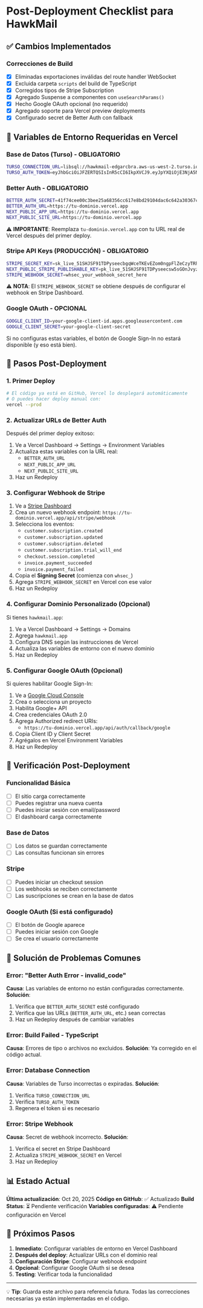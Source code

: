 # Post-Deployment Checklist para HawkMail

## ✅ Cambios Implementados

### Correcciones de Build
- [x] Eliminadas exportaciones inválidas del route handler WebSocket
- [x] Excluida carpeta `scripts` del build de TypeScript
- [x] Corregidos tipos de Stripe Subscription
- [x] Agregado Suspense a componentes con `useSearchParams()`
- [x] Hecho Google OAuth opcional (no requerido)
- [x] Agregado soporte para Vercel preview deployments
- [x] Configurado secret de Better Auth con fallback

## 🔐 Variables de Entorno Requeridas en Vercel

### Base de Datos (Turso) - **OBLIGATORIO**
```bash
TURSO_CONNECTION_URL=libsql://hawkmail-edgarcbra.aws-us-west-2.turso.io
TURSO_AUTH_TOKEN=eyJhbGciOiJFZERTQSIsInR5cCI6IkpXVCJ9.eyJpYXQiOjE3NjA5NDE3NzEsImlkIjoiYjAxYWI4ZjQtMjg2Yi00NTQzLWE2ODQtYzZjMGUyNmEwMmM5IiwicmlkIjoiZDc2NzZiZGUtOTEzNS00MTllLWFiZmItN2FmNjQ3MWZmOTgxIn0.Hicnhpl_Jn5OZOWd0BbigloE_ppCHoemVteWeqohRkogJHIbhklov0zBWvw3m7nkdrqe4jJB5-wt4Wa7mdADAg
```

### Better Auth - **OBLIGATORIO**
```bash
BETTER_AUTH_SECRET=41f74cee00c3bee25a68356cc617e8bd29104dac6c642a30367c5642ce892740
BETTER_AUTH_URL=https://tu-dominio.vercel.app
NEXT_PUBLIC_APP_URL=https://tu-dominio.vercel.app
NEXT_PUBLIC_SITE_URL=https://tu-dominio.vercel.app
```

⚠️ **IMPORTANTE**: Reemplaza `tu-dominio.vercel.app` con tu URL real de Vercel después del primer deploy.

### Stripe API Keys (PRODUCCIÓN) - **OBLIGATORIO**
```bash
STRIPE_SECRET_KEY=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
NEXT_PUBLIC_STRIPE_PUBLISHABLE_KEY=pk_live_51SHJSF91TDPyseecsw5sGOnJvyzgdWkmsA7wE61i7O2ejRsodVOP3DRw66rDYHaDnbZghwojc2dAJfQimf14llOt00XEwuZVzb
STRIPE_WEBHOOK_SECRET=whsec_your_webhook_secret_here
```

⚠️ **NOTA**: El `STRIPE_WEBHOOK_SECRET` se obtiene después de configurar el webhook en Stripe Dashboard.

### Google OAuth - **OPCIONAL**
```bash
GOOGLE_CLIENT_ID=your-google-client-id.apps.googleusercontent.com
GOOGLE_CLIENT_SECRET=your-google-client-secret
```

Si no configuras estas variables, el botón de Google Sign-In no estará disponible (y eso está bien).

## 📝 Pasos Post-Deployment

### 1. Primer Deploy
```bash
# El código ya está en GitHub, Vercel lo desplegará automáticamente
# O puedes hacer deploy manual con:
vercel --prod
```

### 2. Actualizar URLs de Better Auth
Después del primer deploy exitoso:
1. Ve a Vercel Dashboard → Settings → Environment Variables
2. Actualiza estas variables con la URL real:
   - `BETTER_AUTH_URL`
   - `NEXT_PUBLIC_APP_URL`
   - `NEXT_PUBLIC_SITE_URL`
3. Haz un Redeploy

### 3. Configurar Webhook de Stripe
1. Ve a [Stripe Dashboard](https://dashboard.stripe.com/webhooks)
2. Crea un nuevo webhook endpoint: `https://tu-dominio.vercel.app/api/stripe/webhook`
3. Selecciona los eventos:
   - `customer.subscription.created`
   - `customer.subscription.updated`
   - `customer.subscription.deleted`
   - `customer.subscription.trial_will_end`
   - `checkout.session.completed`
   - `invoice.payment_succeeded`
   - `invoice.payment_failed`
4. Copia el **Signing Secret** (comienza con `whsec_`)
5. Agrega `STRIPE_WEBHOOK_SECRET` en Vercel con ese valor
6. Haz un Redeploy

### 4. Configurar Dominio Personalizado (Opcional)
Si tienes `hawkmail.app`:
1. Ve a Vercel Dashboard → Settings → Domains
2. Agrega `hawkmail.app`
3. Configura DNS según las instrucciones de Vercel
4. Actualiza las variables de entorno con el nuevo dominio
5. Haz un Redeploy

### 5. Configurar Google OAuth (Opcional)
Si quieres habilitar Google Sign-In:
1. Ve a [Google Cloud Console](https://console.cloud.google.com/)
2. Crea o selecciona un proyecto
3. Habilita Google+ API
4. Crea credenciales OAuth 2.0
5. Agrega Authorized redirect URIs:
   - `https://tu-dominio.vercel.app/api/auth/callback/google`
6. Copia Client ID y Client Secret
7. Agrégalos en Vercel Environment Variables
8. Haz un Redeploy

## 🧪 Verificación Post-Deployment

### Funcionalidad Básica
- [ ] El sitio carga correctamente
- [ ] Puedes registrar una nueva cuenta
- [ ] Puedes iniciar sesión con email/password
- [ ] El dashboard carga correctamente

### Base de Datos
- [ ] Los datos se guardan correctamente
- [ ] Las consultas funcionan sin errores

### Stripe
- [ ] Puedes iniciar un checkout session
- [ ] Los webhooks se reciben correctamente
- [ ] Las suscripciones se crean en la base de datos

### Google OAuth (Si está configurado)
- [ ] El botón de Google aparece
- [ ] Puedes iniciar sesión con Google
- [ ] Se crea el usuario correctamente

## 🚨 Solución de Problemas Comunes

### Error: "Better Auth Error - invalid_code"
**Causa**: Las variables de entorno no están configuradas correctamente.
**Solución**: 
1. Verifica que `BETTER_AUTH_SECRET` esté configurado
2. Verifica que las URLs (`BETTER_AUTH_URL`, etc.) sean correctas
3. Haz un Redeploy después de cambiar variables

### Error: Build Failed - TypeScript
**Causa**: Errores de tipo o archivos no excluidos.
**Solución**: Ya corregido en el código actual.

### Error: Database Connection
**Causa**: Variables de Turso incorrectas o expiradas.
**Solución**:
1. Verifica `TURSO_CONNECTION_URL`
2. Verifica `TURSO_AUTH_TOKEN`
3. Regenera el token si es necesario

### Error: Stripe Webhook
**Causa**: Secret de webhook incorrecto.
**Solución**:
1. Verifica el secret en Stripe Dashboard
2. Actualiza `STRIPE_WEBHOOK_SECRET` en Vercel
3. Haz un Redeploy

## 📊 Estado Actual

**Última actualización**: Oct 20, 2025
**Código en GitHub**: ✅ Actualizado
**Build Status**: ⏳ Pendiente verificación
**Variables configuradas**: ⚠️ Pendiente configuración en Vercel

## 🔄 Próximos Pasos

1. **Inmediato**: Configurar variables de entorno en Vercel Dashboard
2. **Después del deploy**: Actualizar URLs con el dominio real
3. **Configuración Stripe**: Configurar webhook endpoint
4. **Opcional**: Configurar Google OAuth si se desea
5. **Testing**: Verificar toda la funcionalidad

---

💡 **Tip**: Guarda este archivo para referencia futura. Todas las correcciones necesarias ya están implementadas en el código.
